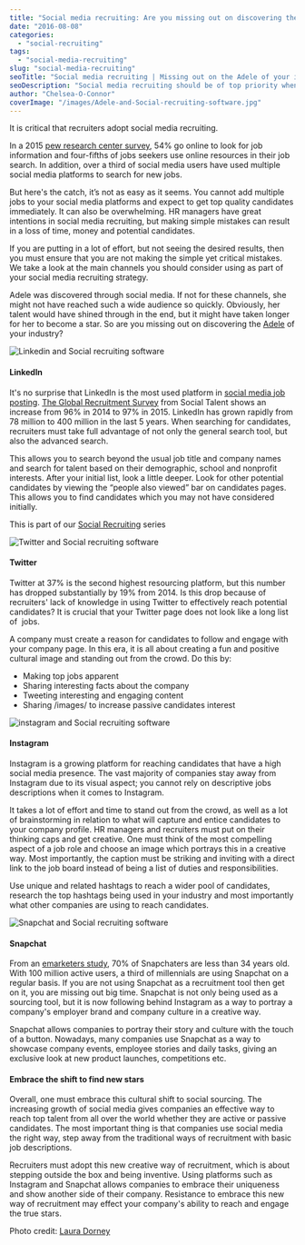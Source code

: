 ```yaml
---
title: "Social media recruiting: Are you missing out on discovering the Adele of your industry?"
date: "2016-08-08"
categories:
  - "social-recruiting"
tags:
  - "social-media-recruiting"
slug: "social-media-recruiting"
seoTitle: "Social media recruiting | Missing out on the Adele of your industry?"
seoDescription: "Social media recruiting should be of top priority when it comes to finding potential candidates. We look at tips on improving your social media strategy."
author: "Chelsea-O-Connor"
coverImage: "/images/Adele-and-Social-recruiting-software.jpg"
---
```


It is critical that recruiters adopt social media recruiting.

In a 2015 [pew research center survey](http://www.pewinternet.org/2015/11/19/searching-for-work-in-the-digital-era/), 54% go online to look for job information and four-fifths of jobs seekers use online resources in their job search. In addition, over a third of social media users have used multiple social media platforms to search for new jobs.

But here's the catch, it’s not as easy as it seems. You cannot add multiple jobs to your social media platforms and expect to get top quality candidates immediately. It can also be overwhelming. HR managers have great intentions in social media recruiting, but making simple mistakes can result in a loss of time, money and potential candidates.

If you are putting in a lot of effort, but not seeing the desired results, then you must ensure that you are not making the simple yet critical mistakes. We take a look at the main channels you should consider using as part of your social media recruiting strategy.

Adele was discovered through social media. If not for these channels, she might not have reached such a wide audience so quickly. Obviously, her talent would have shined through in the end, but it might have taken longer for her to become a star. So are you missing out on discovering the [Adele](https://www.youtube.com/watch?v=fNS3ryzMd_g) of your industry?

![Linkedin and Social recruiting software](/images/Linkedin-Logo-e1470654219576.png "Linkedin and Social recruiting software")

#### **LinkedIn**

It's no surprise that LinkedIn is the most used platform in [social media job posting](https://hirehive.com/recruiting-features/post-jobs-social-media/). [The Global Recruitment Survey](http://www.socialtalent.co/wp-content/uploads/2016/06/Global-Recruiting-Survey-2016.pdf) from Social Talent shows an increase from 96% in 2014 to 97% in 2015. LinkedIn has grown rapidly from 78 million to 400 million in the last 5 years. When searching for candidates, recruiters must take full advantage of not only the general search tool, but also the advanced search.

This allows you to search beyond the usual job title and company names and search for talent based on their demographic, school and nonprofit interests. After your initial list, look a little deeper. Look for other potential candidates by viewing the “people also viewed” bar on candidates pages. This allows you to find candidates which you may not have considered initially.

This is part of our [Social Recruiting](http://hirehive.io/social-recruiting/ "Social Media ") series

![Twitter and Social recruiting software](/images/Twitter.png "Twitter and Social recruiting software")

#### **Twitter**

Twitter at 37% is the second highest resourcing platform, but this number has dropped substantially by 19% from 2014. Is this drop because of recruiters' lack of knowledge in using Twitter to effectively reach potential candidates? It is crucial that your Twitter page does not look like a long list of  jobs.

A company must create a reason for candidates to follow and engage with your company page. In this era, it is all about creating a fun and positive cultural image and standing out from the crowd. Do this by:

- Making top jobs apparent
- Sharing interesting facts about the company
- Tweeting interesting and engaging content
- Sharing /images/ to increase passive candidates interest

![instagram and Social recruiting software](/images/instagram-e1470654313273.jpeg "Instagram and Social recruiting software")

#### **Instagram**

Instagram is a growing platform for reaching candidates that have a high social media presence. The vast majority of companies stay away from Instagram due to its visual aspect; you cannot rely on descriptive jobs descriptions when it comes to Instagram.

It takes a lot of effort and time to stand out from the crowd, as well as a lot of brainstorming in relation to what will capture and entice candidates to your company profile. HR managers and recruiters must put on their thinking caps and get creative. One must think of the most compelling aspect of a job role and choose an image which portrays this in a creative way. Most importantly, the caption must be striking and inviting with a direct link to the job board instead of being a list of duties and responsibilities.

Use unique and related hashtags to reach a wider pool of candidates, research the top hashtags being used in your industry and most importantly what other companies are using to reach candidates.

![Snapchat and Social recruiting software](/images/Snapchat_Logo-e1470654503986.png "Snapchat and Social recruiting software")

#### **Snapchat**

From an [emarketers study](http://www.emarketer.com/Article/Want-Reach-Millennials-Say-Hello-Snapchat/1011871), 70% of Snapchaters are less than 34 years old. With 100 million active users, a third of millennials are using Snapchat on a regular basis. If you are not using Snapchat as a recruitment tool then get on it, you are missing out big time. Snapchat is not only being used as a sourcing tool, but it is now following behind Instagram as a way to portray a company's employer brand and company culture in a creative way.

Snapchat allows companies to portray their story and culture with the touch of a button. Nowadays, many companies use Snapchat as a way to showcase company events, employee stories and daily tasks, giving an exclusive look at new product launches, competitions etc.

#### **Embrace the shift to find new stars**

Overall, one must embrace this cultural shift to social sourcing. The increasing growth of social media gives companies an effective way to reach top talent from all over the world whether they are active or passive candidates. The most important thing is that companies use social media the right way, step away from the traditional ways of recruitment with basic job descriptions.

Recruiters must adopt this new creative way of recruitment, which is about stepping outside the box and being inventive. Using platforms such as Instagram and Snapchat allows companies to embrace their uniqueness and show another side of their company. Resistance to embrace this new way of recruitment may effect your company's ability to reach and engage the true stars.

Photo credit: [Laura Dorney](https://www.flickr.com/photos/134421584@N02/ "Go to Laura Dorney's photostream")
